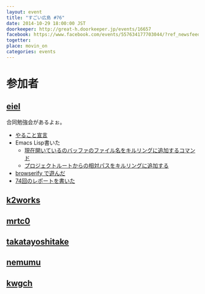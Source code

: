 ```yaml
---
layout: event
title: "すごい広島 #76"
date: 2014-10-29 18:00:00 JST
doorkeeper: http://great-h.doorkeeper.jp/events/16657
facebook: https://www.facebook.com/events/557634177703044/?ref_newsfeed_story_type=regular
togetter: 
place: movin_on
categories: events
---
```


# 参加者


## [eiel](http://eiel.info/)

合同勉強会があるよぉ。

* [やること宣言](https://github.com/great-h/great-h.github.io/issues/1324)
* Emacs Lisp書いた
  * [現在開いているのバッファのファイル名をキルリングに追加するコマンド](https://gist.github.com/eiel/5d52839c596fdbaab058)
  * [プロジェクトルートからの相対パスをキルリングに追加する](https://gist.github.com/eiel/85b38a0ac1b1d6fa0693)
* [browserify で遊んだ](http://blog.eiel.info/blog/2014/10/30/browserify/)
* [74回のレポートを書いた](https://www.facebook.com/great.hiroshima/posts/471491112993539)


## [k2works](https://github.com/k2works)


## [mrtc0](http://twitter.com/mrtc0)


## [takatayoshitake](http://twitter.com/takatayoshitake)


## [nemumu](https://github.com/nemumu)


## [kwgch](https://github.com/kwgch)
